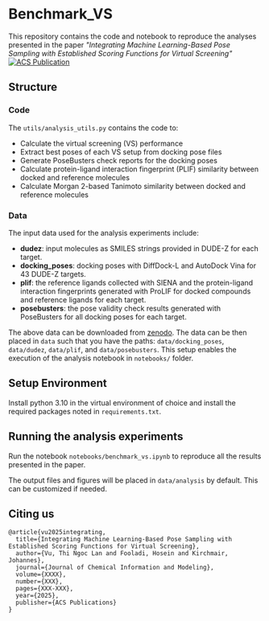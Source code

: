# Benchmark_VS
This repository contains the code and notebook to reproduce the analyses presented in the paper *"Integrating Machine Learning-Based Pose Sampling with Established Scoring Functions for Virtual Screening"* [![ACS Publication](https://img.shields.io/badge/DOI-10.1021/acs.jcim.5c00380-blue)](https://pubs.acs.org/doi/10.1021/acs.jcim.5c00380)


## Structure
### Code

The `utils/analysis_utils.py` contains the code to:
- Calculate the virtual screening (VS) performance
- Extract best poses of each VS setup from docking pose files
- Generate PoseBusters check reports for the docking poses
- Calculate protein-ligand interaction fingerprint (PLIF) similarity between docked and reference molecules
- Calculate Morgan 2-based Tanimoto similarity between docked and reference molecules

### Data

The input data used for the analysis experiments include:
- **dudez**: input molecules as SMILES strings provided in DUDE-Z for each target.
- **docking_poses**: docking poses with DiffDock-L and AutoDock Vina for 43 DUDE-Z targets.
- **plif**: the reference ligands collected with SIENA and the protein-ligand interaction fingerprints generated with ProLIF for docked compounds and reference ligands for each target.
- **posebusters**: the pose validity check results generated with PoseBusters for all docking poses for each target.

The above data can be downloaded from [zenodo](https://zenodo.org/records/14905986). The data can be then placed in `data` such that you have the paths: `data/docking_poses`, `data/dudez`, `data/plif`, and `data/posebusters`. This setup enables the execution of the analysis notebook in `notebooks/` folder.

## Setup Environment

Install python 3.10 in the virtual environment of choice and install the required packages noted in `requirements.txt`.

## Running the analysis experiments

Run the notebook `notebooks/benchmark_vs.ipynb` to reproduce all the results presented in the paper.

The output files and figures will be placed in `data/analysis` by default. This can be customized if needed.

## Citing us
```
@article{vu2025integrating,
  title={Integrating Machine Learning-Based Pose Sampling with Established Scoring Functions for Virtual Screening},
  author={Vu, Thi Ngoc Lan and Fooladi, Hosein and Kirchmair, Johannes},
  journal={Journal of Chemical Information and Modeling},
  volume={XXXX},
  number={XXX},
  pages={XXX-XXX},
  year={2025},
  publisher={ACS Publications}
}
```






